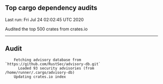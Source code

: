 Top cargo dependency audits
----


Last run:   Fri Jul 24 02:02:45 UTC 2020

Audited the top 500 crates from crates.io

----

## Audit

```
    Fetching advisory database from `https://github.com/RustSec/advisory-db.git`
      Loaded 93 security advisories (from /home/runner/.cargo/advisory-db)
    Updating crates.io index
```
